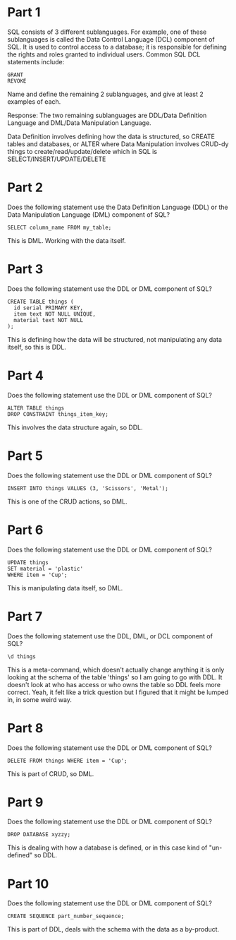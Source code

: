 # Part 1
SQL consists of 3 different sublanguages. For example, one of these sublanguages is called the Data Control Language (DCL) component of SQL. It is used to control access to a database; it is responsible for defining the rights and roles granted to individual users. Common SQL DCL statements include:
```
GRANT
REVOKE
```
Name and define the remaining 2 sublanguages, and give at least 2 examples of each.

Response:
The two remaining sublanguages are DDL/Data Definition Language and DML/Data Manipulation Language.

Data Definition involves defining how the data is structured, so CREATE tables and databases,
or ALTER
where Data Manipulation involves CRUD-dy things to create/read/update/delete which in SQL
is SELECT/INSERT/UPDATE/DELETE

# Part 2
Does the following statement use the Data Definition Language (DDL) or the Data Manipulation Language (DML) component of SQL?
```
SELECT column_name FROM my_table;
```
This is DML. Working with the data itself.

# Part 3
Does the following statement use the DDL or DML component of SQL?

```
CREATE TABLE things (
  id serial PRIMARY KEY,
  item text NOT NULL UNIQUE,
  material text NOT NULL
);
```
This is defining how the data will be structured, not manipulating any data itself, so this is DDL.

# Part 4
Does the following statement use the DDL or DML component of SQL?
```
ALTER TABLE things
DROP CONSTRAINT things_item_key;
```
This involves the data structure again, so DDL.

# Part 5
Does the following statement use the DDL or DML component of SQL?
```
INSERT INTO things VALUES (3, 'Scissors', 'Metal');
```
This is one of the CRUD actions, so DML.

# Part 6
Does the following statement use the DDL or DML component of SQL?
```
UPDATE things
SET material = 'plastic'
WHERE item = 'Cup';
```
This is manipulating data itself, so DML.

# Part 7
Does the following statement use the DDL, DML, or DCL component of SQL?
```
\d things
```
This is a meta-command, which doesn't actually change anything it is only looking at
the schema of the table 'things' so I am going to go with DDL. It doesn't look at 
who has access or who owns the table so DDL feels more correct.
Yeah, it felt like a trick question but I figured that it might be lumped in, in some
weird way.

# Part 8
Does the following statement use the DDL or DML component of SQL?
```
DELETE FROM things WHERE item = 'Cup';
```
This is part of CRUD, so DML.

# Part 9
Does the following statement use the DDL or DML component of SQL?
```
DROP DATABASE xyzzy;
```
This is dealing with how a database is defined, or in this case kind of "un-defined" so DDL.

# Part 10
Does the following statement use the DDL or DML component of SQL?
```
CREATE SEQUENCE part_number_sequence;
```
This is part of DDL, deals with the schema with the data as a by-product.